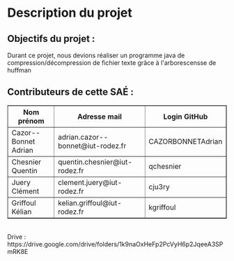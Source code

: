 <h1>Description du projet</h1>
<h2>Objectifs du projet :</h2> 

<p>Durant ce projet, nous devions réaliser un programme java de compression/décompression de fichier texte grâce à l'arborescensse de huffman</p>

<h2>Contributeurs de cette SAÉ :</h2>
  <table border="1">
    <tr>
      <th>Nom prénom</th>
      <th>Adresse mail</th>
      <th>Login GitHub</th>
    </tr>
    <tr>
      <td>Cazor--Bonnet Adrian</td>
      <td>adrian.cazor--bonnet@iut-rodez.fr</td>
      <td>CAZORBONNETAdrian</td>
    </tr>
    <tr>
      <td>Chesnier Quentin</td>
      <td>quentin.chesnier@iut-rodez.fr</td>
      <td>qchesnier</td>
    </tr>
    <tr>
      <td>Juery Clément</td>
      <td>clement.juery@iut-rodez.fr</td>
      <td>cju3ry</td>
    </tr>
    <tr>
      <td>Griffoul Kélian</td>  
      <td>kelian.griffoul@iut-rodez.fr</td>  
      <td>kgriffoul</td>          
      </tr>
  </table>
<br>
  Drive : <br>
    https://drive.google.com/drive/folders/1k9naOxHeFp2PcVyH6p2JqeeA3SPmRK8E

